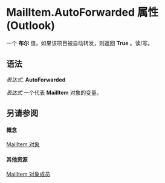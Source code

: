 
# MailItem.AutoForwarded 属性 (Outlook)

一个 **布尔** 值，如果该项目被自动转发，则返回 **True** 。读/写。


## 语法

 _表达式_. **AutoForwarded**

 _表达式_ 一个代表 **MailItem** 对象的变量。


## 另请参阅


#### 概念


[MailItem 对象](14197346-05d2-0250-fa4c-4a6b07daf25f.md)
#### 其他资源


[MailItem 对象成员](1094d7df-ee80-a4b0-5a21-db2979506e6b.md)